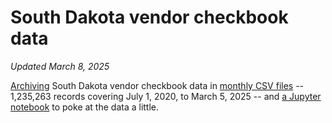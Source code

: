 # South Dakota vendor checkbook data
_Updated March 8, 2025_

[Archiving](get_latest_data.py) South Dakota vendor checkbook data in [monthly CSV files](data) -- 1,235,263 records covering July 1, 2020, to March 5, 2025 -- and [a Jupyter notebook](Analyze%20checkbook%20data.ipynb) to poke at the data a little.
